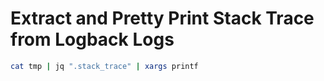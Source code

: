 # Extract and Pretty Print Stack Trace from Logback Logs

```bash
cat tmp | jq ".stack_trace" | xargs printf
```
